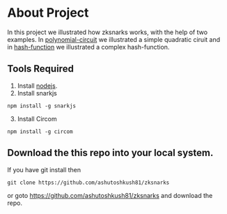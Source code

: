# About Project
In this project we illustrated how zksnarks works,
with the help of two examples.
In [polynomial-circuit](polynomial-circuit/) we illustrated a simple quadratic ciruit and in [hash-function](hash-function/) we illustrated a complex hash-function.
## Tools Required
1. Install [nodejs](https://nodejs.org/en/download/).
2. Install snarkjs
```
npm install -g snarkjs
```
3. Install Circom
```
npm install -g circom
```

## Download the this repo into your local system.
If you have git install then
```
git clone https://github.com/ashutoshkush81/zksnarks
```
or goto https://github.com/ashutoshkush81/zksnarks and download the repo.


